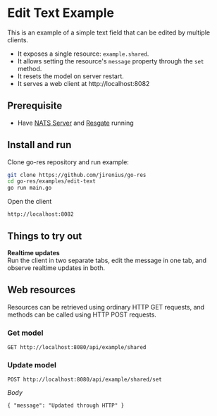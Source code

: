 # Edit Text Example

This is an example of a simple text field that can be edited by multiple clients.

* It exposes a single resource: `example.shared`.
* It allows setting the resource's `message` property through the `set` method.
* It resets the model on server restart.
* It serves a web client at http://localhost:8082

## Prerequisite

* Have [NATS Server](https://nats.io/download/nats-io/gnatsd/) and [Resgate](https://github.com/resgateio/resgate) running

## Install and run

Clone go-res repository and run example:
```bash
git clone https://github.com/jirenius/go-res
cd go-res/examples/edit-text
go run main.go
```

Open the client
```
http://localhost:8082
```

## Things to try out

**Realtime updates**  
Run the client in two separate tabs, edit the message in one tab, and observe realtime updates in both.

## Web resources

Resources can be retrieved using ordinary HTTP GET requests, and methods can be called using HTTP POST requests.

### Get model
```
GET http://localhost:8080/api/example/shared
```

### Update model
```
POST http://localhost:8080/api/example/shared/set
```
*Body*  
```
{ "message": "Updated through HTTP" }
```
